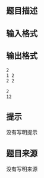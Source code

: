 


## 题目描述
## 输入格式
## 输出格式

```input1
2
1 2
2 2

```
```output1
2
12
```

## 提示
没有写明提示
## 题目来源
没有写明来源



